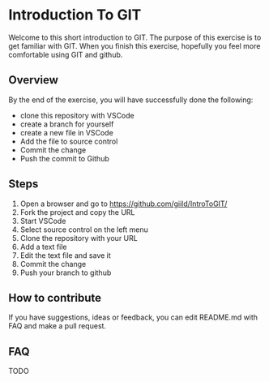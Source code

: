 # Introduction To GIT

Welcome to this short introduction to GIT. The purpose of this exercise is to get familiar with GIT. When you finish this exercise, hopefully you feel more comfortable using GIT and github.

## Overview

By the end of the exercise, you will have successfully done the following:

* clone this repository with VSCode
* create a branch for yourself
* create a new file in VSCode
* Add the file to source control
* Commit the change
* Push the commit to Github

## Steps

1. Open a browser and go to https://github.com/giild/IntroToGIT/
2. Fork the project and copy the URL
3. Start VSCode
4. Select source control on the left menu
5. Clone the repository with your URL
6. Add a text file
7. Edit the text file and save it
8. Commit the change
9. Push your branch to github

## How to contribute

If you have suggestions, ideas or feedback, you can edit README.md with FAQ and make a pull request.

## FAQ

TODO
